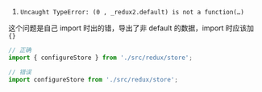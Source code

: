 1. `Uncaught TypeError: (0 , _redux2.default) is not a function(…)`

这个问题是自己 import 时出的错，导出了非 default 的数据，import 时应该加 `{}`   

```js
// 正确
import { configureStore } from './src/redux/store';

// 错误
import configureStore from './src/redux/store';
```